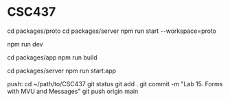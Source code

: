# CSC437
cd packages/proto
cd packages/server
npm run start --workspace=proto

npm run dev

cd packages/app
npm run build

cd packages/server
npm run start:app


push:
cd ~/path/to/CSC437 
git status
git add .
git commit -m "Lab 15. Forms with MVU and Messages"
git push origin main
